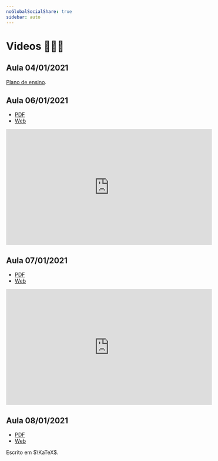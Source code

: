 ```yaml
---
noGlobalSocialShare: true
sidebar: auto
---
```


# Videos 👨🏼‍🏫

## Aula 04/01/2021

[Plano de ensino](https://ecloud.global/s/mexQgHM9m3Jci3E).

## Aula 06/01/2021

- [PDF](https://ecloud.global/s/6zZLkH7ciyeaMmG)
- [Web](https://carlosal1015.github.io/Algebra-linear-II/aulas/corpos.html)

<iframe width="560" height="315" src="https://www.youtube.com/embed/z9GZVGrg1As" frameborder="0" allow="autoplay; encrypted-media" allowfullscreen></iframe>

## Aula 07/01/2021

- [PDF](https://ecloud.global/s/TwPXSDJLgEnPABW)
- [Web](https://carlosal1015.github.io/Algebra-linear-II/aulas/sistemas-lineares.html)

<iframe width="560" height="315" src="https://www.youtube.com/embed/T0nmPER3PhA" frameborder="0" allow="autoplay; encrypted-media" allowfullscreen></iframe>

## Aula 08/01/2021

- [PDF]()
- [Web]()

Escrito em $\KaTeX$.